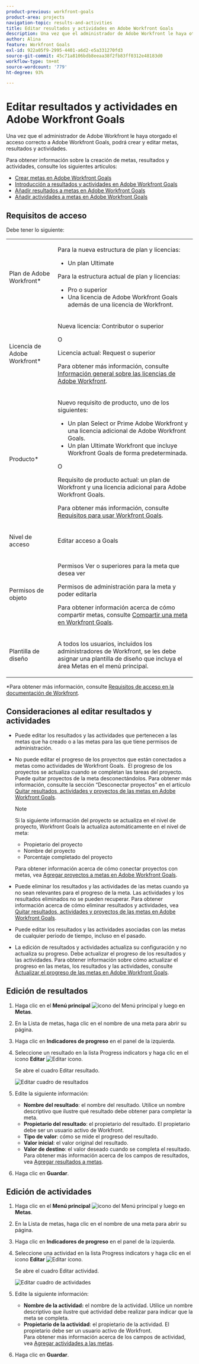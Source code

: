 ```yaml
---
product-previous: workfront-goals
product-area: projects
navigation-topic: results-and-activities
title: Editar resultados y actividades en Adobe Workfront Goals
description: Una vez que el administrador de Adobe Workfront le haya otorgado el acceso correcto a Adobe Workfront Goals, podrá crear y editar metas, resultados y actividades.
author: Alina
feature: Workfront Goals
exl-id: 922a05f9-2995-4401-a6d2-e5a331270fd3
source-git-commit: 45c71a8106bdb8eeaa38f2fb83ff0312e48183d0
workflow-type: tm+mt
source-wordcount: '779'
ht-degree: 93%

---
```


# Editar resultados y actividades en Adobe Workfront Goals

Una vez que el administrador de Adobe Workfront le haya otorgado el acceso correcto a Adobe Workfront Goals, podrá crear y editar metas, resultados y actividades.

Para obtener información sobre la creación de metas, resultados y actividades, consulte los siguientes artículos:

* [Crear metas en Adobe Workfront Goals](../../workfront-goals/goal-management/create-goals.md)
* [Introducción a resultados y actividades en Adobe Workfront Goals](../../workfront-goals/results-and-activities/get-started-with-results-and-activities.md)
* [Añadir resultados a metas en Adobe Workfront Goals](../../workfront-goals/results-and-activities/add-results-to-goals.md)
* [Añadir actividades a metas en Adobe Workfront Goals](../../workfront-goals/results-and-activities/add-activities-to-goals.md)

## Requisitos de acceso

Debe tener lo siguiente:

<table style="table-layout:auto">
<col>
</col>
<col>
</col>
<tbody>
 <tr> 
   <td role="rowheader">Plan de Adobe Workfront*</td> 
   <td> 
   <p>Para la nueva estructura de plan y licencias:
  <ul><li>Un plan Ultimate </li></ul>
   </p>
<p>Para la estructura actual de plan y licencias: 
<ul><li> Pro o superior </li>
  <li>Una licencia de Adobe Workfront Goals además de una licencia de Workfront.</li></ul></p>
   </td> 
  </tr>
 <tr>
 <td role="rowheader">Licencia de Adobe Workfront*</td>
 <td>
 <p>Nueva licencia: Contributor o superior</p>
 O
 <p>Licencia actual: Request o superior</p> <p>Para obtener más información, consulte <a href="../../administration-and-setup/add-users/access-levels-and-object-permissions/wf-licenses.md" class="MCXref xref">Información general sobre las licencias de Adobe Workfront</a>.</p> </td>
 </tr>
 <tr>
 <td role="rowheader">Producto*</td>
 <td>
 <p> Nuevo requisito de producto, uno de los siguientes: </p>
<ul>
<li>Un plan Select or Prime Adobe Workfront y una licencia adicional de Adobe Workfront Goals.</li>
<li>Un plan Ultimate Workfront que incluye Workfront Goals de forma predeterminada. </li></ul>
 <p>O</p>
 <p>Requisito de producto actual: un plan de Workfront y una licencia adicional para Adobe Workfront Goals. </p> <p>Para obtener más información, consulte <a href="../../workfront-goals/goal-management/access-needed-for-wf-goals.md" class="MCXref xref">Requisitos para usar Workfront Goals</a>. </p> </td>
 </tr>
 <tr>
 <td role="rowheader"><p>Nivel de acceso</p></td>
 <td> <p>Editar acceso a Goals</p> </td>
 </tr>
 <tr data-mc-conditions="">
 <td role="rowheader">Permisos de objeto</td>
 <td>
  <div>
  <p>Permisos Ver o superiores para la meta que desea ver</p>
  <p>Permisos de administración para la meta y poder editarla</p>
  <p>Para obtener información acerca de cómo compartir metas, consulte <a href="../../workfront-goals/workfront-goals-settings/share-a-goal.md" class="MCXref xref">Compartir una meta en Workfront Goals</a>. </p>
  </div> </td>
 </tr>
 <tr>
   <td role="rowheader"><p>Plantilla de diseño</p></td>
   <td> <p>A todos los usuarios, incluidos los administradores de Workfront, se les debe asignar una plantilla de diseño que incluya el área Metas en el menú principal. </p>  
</td>
  </tr>
</tbody>
</table>

*Para obtener más información, consulte [Requisitos de acceso en la documentación de Workfront](/help/quicksilver/administration-and-setup/add-users/access-levels-and-object-permissions/access-level-requirements-in-documentation.md).

## Consideraciones al editar resultados y actividades

<!--
According to Vazgen, access levels will add more considerations.)
-->

* Puede editar los resultados y las actividades que pertenecen a las metas que ha creado o a las metas para las que tiene permisos de administración.
* No puede editar el progreso de los proyectos que están conectados a metas como actividades de Workfront Goals.  El progreso de los proyectos se actualiza cuando se completan las tareas del proyecto. Puede quitar proyectos de la meta desconectándolos. Para obtener más información, consulte la sección “Desconectar proyectos” en el artículo [Quitar resultados, actividades y proyectos de las metas en Adobe Workfront Goals](../../workfront-goals/results-and-activities/remove-results-activities-from-goals.md).

  >[!NOTE]
  >
  >Si la siguiente información del proyecto se actualiza en el nivel de proyecto, Workfront Goals la actualiza automáticamente en el nivel de meta:
  >
  >   
  >   
  >   * Propietario del proyecto
  >   * Nombre del proyecto
  >   * Porcentaje completado del proyecto
  >   
  >   
  >Para obtener información acerca de cómo conectar proyectos con metas, vea [Agregar proyectos a metas en Adobe Workfront Goals](../../workfront-goals/results-and-activities/connect-projects-to-goals-overview.md).

* Puede eliminar los resultados y las actividades de las metas cuando ya no sean relevantes para el progreso de la meta. Las actividades y los resultados eliminados no se pueden recuperar. Para obtener información acerca de cómo eliminar resultados y actividades, vea [Quitar resultados, actividades y proyectos de las metas en Adobe Workfront Goals](../../workfront-goals/results-and-activities/remove-results-activities-from-goals.md).
* Puede editar los resultados y las actividades asociadas con las metas de cualquier periodo de tiempo, incluso en el pasado.
* La edición de resultados y actividades actualiza su configuración y no actualiza su progreso. Debe actualizar el progreso de los resultados y las actividades. Para obtener información sobre cómo actualizar el progreso en las metas, los resultados y las actividades, consulte [Actualizar el progreso de las metas en Adobe Workfront Goals](../../workfront-goals/goal-review-and-workfront-goals-sections/check-in-goals.md).

## Edición de resultados

<!--
Editing results differs depending on which environment you use.

### Edit results in the Production environment

1. Go to the goal for which you want to edit a result and click the goal name to open the **Goal Details** panel.
1. Click **Results**.
1. Click the **gear icon** ![Gear icon](assets/settings-gear-icon.png) to the right of the result you want to edit.

   ![Results gear icon](assets/results-gear-icon-options-350x85.png)

1. Click **Edit** to edit the following information:

   | Field |Description|
   |---|---|
   | Name |The name of the result. |
   | Owner |The owner of result.  |
   | Value |How you measure the progress of the result. |
   | Initial |The original value of the result. |
   | Target |The desired value when the result is completed. |

1. Click **Save**.
-->


1. Haga clic en el **Menú principal** ![icono del Menú principal](assets/main-menu-icon.png) y luego en **Metas**.
1. En la Lista de metas, haga clic en el nombre de una meta para abrir su página.
1. Haga clic en **Indicadores de progreso** en el panel de la izquierda.
1. Seleccione un resultado en la lista Progress indicators y haga clic en el icono **Editar** ![Editar icono](assets/edit-icon.png).

   Se abre el cuadro Editar resultado.

   ![Editar cuadro de resultados](assets/edit-result-box-unshimmed.png)

1. Edite la siguiente información:
   * **Nombre del resultado**: el nombre del resultado. Utilice un nombre descriptivo que ilustre qué resultado debe obtener para completar la meta.
   * **Propietario del resultado**: el propietario del resultado. El propietario debe ser un usuario activo de Workfront.
   * **Tipo de valor**: cómo se mide el progreso del resultado.
   * **Valor inicial**: el valor original del resultado.
   * **Valor de destino**: el valor deseado cuando se completa el resultado.
Para obtener más información acerca de los campos de resultados, vea [Agregar resultados a metas](../results-and-activities/add-results-to-goals.md).
1. Haga clic en **Guardar**.

## Edición de actividades

<!--
Editing activities differs depending on which environment you use.

### Edit activities in the Production environment

>[!TIP]
>
>You cannot edit the Activity Type after you saved an activity on a goal.

1. Go to the goal for which you want to edit an activity and click the goal name to open the **Goal Details** panel.
1. Click **Activities**.
1. Click the **gear icon** ![Gear icon](assets/settings-gear-icon.png) to the right of the activity you want to edit .

   ![Activities gear icon](assets/activities-gear-icon-options-350x84.png)

1. Click **Edit** to edit the following information:

   | Field |Description |
   |---|---|
   | Name |The name of the activity. |
   | Owner |The owner of activity.  |

1. Click **Save**.
-->

1. Haga clic en el **Menú principal** ![icono del Menú principal](assets/main-menu-icon.png) y luego en **Metas**.
1. En la Lista de metas, haga clic en el nombre de una meta para abrir su página.
1. Haga clic en **Indicadores de progreso** en el panel de la izquierda.
1. Seleccione una actividad en la lista Progress indicators y haga clic en el icono **Editar** ![Editar icono](assets/edit-icon.png).

   Se abre el cuadro Editar actividad.

   ![Editar cuadro de actividades](assets/edit-activity-box-unshimmed.png)

1. Edite la siguiente información:
   * **Nombre de la actividad:** el nombre de la actividad. Utilice un nombre descriptivo que ilustre qué actividad debe realizar para indicar que la meta se completa.
   * **Propietario de la actividad**: el propietario de la actividad. El propietario debe ser un usuario activo de Workfront.\
     Para obtener más información acerca de los campos de actividad, vea [Agregar actividades a las metas](../results-and-activities/add-activities-to-goals.md).
1. Haga clic en **Guardar**.


